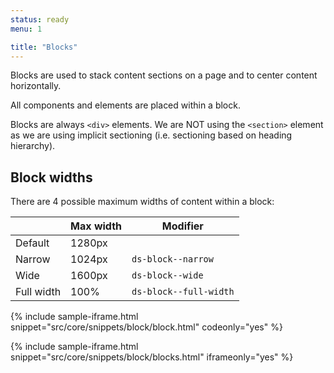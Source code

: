```yaml
---
status: ready
menu: 1

title: "Blocks"
---
```

Blocks are used to stack content sections on a page and to center content horizontally. 

All components and elements are placed within a block.

Blocks are always `<div>` elements. We are NOT using the `<section>` element as we are using implicit sectioning (i.e. sectioning based on heading hierarchy).

## Block widths

There are 4 possible maximum widths of content within a block:

| | Max width | Modifier |
|---|---|---|
| Default | 1280px |
| Narrow | 1024px | `ds-block--narrow` |
| Wide | 1600px | `ds-block--wide` |
| Full width | 100% | `ds-block--full-width` |


{% include sample-iframe.html snippet="src/core/snippets/block/block.html" codeonly="yes" %}

{% include sample-iframe.html snippet="src/core/snippets/block/blocks.html" iframeonly="yes" %}